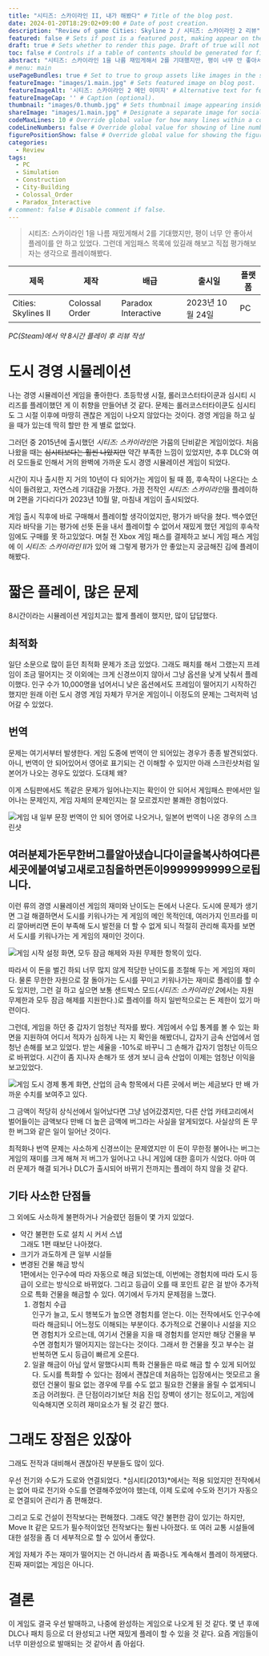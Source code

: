 ```yaml
---
title: "시티즈: 스카이라인 II, 내가 해봤다" # Title of the blog post.
date: 2024-01-20T18:29:02+09:00 # Date of post creation.
description: "Review of game Cities: Skyline 2 / 시티즈: 스카이라인 2 리뷰" # Description used for search engine.
featured: false # Sets if post is a featured post, making appear on the home page side bar.
draft: true # Sets whether to render this page. Draft of true will not be rendered.
toc: false # Controls if a table of contents should be generated for first-level links automatically.
abstract: "시티즈: 스카이라인 1을 나름 재밌게해서 2를 기대했지만, 평이 너무 안 좋아서 플레이를 안 하고 있었다. 그런데 게임패스 목록에 있길래 해보고 직접 평가해보자는 생각으로 플레이해봤다."
# menu: main
usePageBundles: true # Set to true to group assets like images in the same folder as this post.
featureImage: "images/1.main.jpg" # Sets featured image on blog post.
featureImageAlt: '시티즈: 스카이라인 2 메인 이미지' # Alternative text for featured image.
featureImageCap: '' # Caption (optional).
thumbnail: "images/0.thumb.jpg" # Sets thumbnail image appearing inside card on homepage.
shareImage: "images/1.main.jpg" # Designate a separate image for social media sharing.
codeMaxLines: 10 # Override global value for how many lines within a code block before auto-collapsing.
codeLineNumbers: false # Override global value for showing of line numbers within code block.
figurePositionShow: false # Override global value for showing the figure label.
categories:
  - Review
tags:
  - PC
  - Simulation
  - Construction
  - City-Building
  - Colossal_Order
  - Paradox_Interactive
# comment: false # Disable comment if false.
---
```

> 시티즈: 스카이라인 1을 나름 재밌게해서 2를 기대했지만, 평이 너무 안 좋아서 플레이를 안 하고 있었다. 그런데 게임패스 목록에 있길래 해보고 직접 평가해보자는 생각으로 플레이해봤다.

| 제목                | 제작           | 배급                | 출시일           | 플랫폼 |
| ------------------- | -------------- | ------------------- | ---------------- | ------ |
| Cities: Skylines II | Colossal Order | Paradox Interactive | 2023년 10월 24일 | PC     |

_PC(Steam)에서 약 8시간 플레이 후 리뷰 작성_

# 도시 경영 시뮬레이션

나는 경영 시뮬레이션 게임을 좋아한다. 초등학생 시절, 롤러코스터타이쿤과 심시티 시리즈를 플레이했던 게 이 취향을 만들어낸 것 같다. 문제는 롤러코스터타이쿤도 심시티도 그 시절 이후에 마땅히 괜찮은 게임이 나오지 않았다는 것이다. 경영 게임을 하고 싶을 때가 있는데 딱히 할만 한 게 별로 없었다.

그러던 중 2015년에 출시했던 *시티즈: 스카이라인*은 가뭄의 단비같은 게임이었다. 처음 나왔을 때는 ~~심시티보다는 훨씬 나았지만~~ 약간 부족한 느낌이 있었지만, 추후 DLC와 여러 모드들로 인해서 거의 완벽에 가까운 도시 경영 시뮬레이션 게임이 되었다.

시간이 지나 출시한 지 거의 10년이 다 되어가는 게임이 될 때 쯤, 후속작이 나온다는 소식이 들려왔고, 자연스레 기대감을 가졌다. 가끔 전작인 *시티즈: 스카이라인*을 플레이하며 2편을 기다리다가 2023년 10월 말, 마침내 게임이 출시되었다.

게임 출시 직후에 바로 구매해서 플레이할 생각이었지만, 평가가 바닥을 쳤다. 백수였던지라 바닥을 기는 평가에 선뜻 돈을 내서 플레이할 수 없어서 재밌게 했던 게임의 후속작임에도 구매를 못 하고있었다. 며칠 전 Xbox 게임 패스를 결제하고 보니 게임 패스 게임에 이 *시티즈: 스카이라인 II*가 있어 왜 그렇게 평가가 안 좋았는지 궁금해진 김에 플레이해봤다.

# 짧은 플레이, 많은 문제

8시간이라는 시뮬레이션 게임치고는 짧게 플레이 했지만, 많이 답답했다.

## 최적화

일단 소문으로 많이 듣던 최적화 문제가 조금 있었다. 그래도 패치를 해서 그랬는지 프레임이 조금 떨어지는 것 이외에는 크게 신경쓰이지 않아서 그냥 옵션을 낮게 낮춰서 플레이했다. 인구 수가 10,000명을 넘어서니 낮은 옵션에서도 프레임이 떨어지기 시작하긴 했지만 원래 이런 도시 경영 게임 자체가 무거운 게임이니 이정도의 문제는 그럭저럭 넘어갈 수 있었다.

## 번역

문제는 여기서부터 발생한다. 게임 도중에 번역이 안 되어있는 경우가 종종 발견되었다. 아니, 번역이 안 되어있어서 영어로 표기되는 건 이해할 수 있지만 아래 스크린샷처럼 일본어가 나오는 경우도 있었다. 도대체 왜?

이게 스팀판에서도 똑같은 문제가 일어나는지는 확인이 안 되어서 게임패스 판에서만 일어나는 문제인지, 게임 자체의 문제인지는 잘 모르겠지만 불쾌한 경험이었다.

![게임 내 일부 문장 번역이 안 되어 영어로 나오거나, 일본어 번역이 나온 경우의 스크린샷](images/2.translation.png "번역이 안 되어 영어로 나오는 건 그래도 조금 이해해보려고 했으나(상단 세 이미지), 일본어 번역이 나오는 경우도 있었다(아래 이미지).")

## 여러분제가돈무한버그를알아냈습니다이글을복사하여다른세곳에붙여넣고새로고침을하면돈이9999999999으로됩니다.

이런 류의 경영 시뮬레이션 게임의 재미와 난이도는 돈에서 나온다. 도시에 문제가 생기면 그걸 해결하면서 도시를 키워나가는 게 게임의 메인 목적인데, 여러가지 인프라를 미리 깔아버리면 돈이 부족해 도시 발전을 더 할 수 없게 되니 적절히 관리해 흑자를 보면서 도시를 키워나가는 게 게임의 재미인 것이다.

![게임 시작 설정 화면, 모두 잠금 해제와 자원 무제한 항목이 있다.](images/3.png "도시 꾸미기 같은 무제한 플레이를 하고싶으면 게임 설정에서 지원하는 무제한 플레이를 하면 되는 것이다.")

따라서 이 돈을 벌긴 하되 너무 많지 않게 적당한 난이도를 조절해 두는 게 게임의 재미다. 물론 무한한 자원으로 잘 돌아가는 도시를 꾸미고 키워나가는 재미로 플레이를 할 수도 있지만, 그런 걸 하고 싶으면 보통 샌드박스 모드(*시티즈: 스카이라인 2*에서는 자원 무제한과 모두 잠금 해제를 지원한다.)로 플레이를 하지 일반적으로는 돈 제한이 있기 마련이다.

그런데, 게임을 하던 중 갑자기 엄청난 적자를 봤다. 게임에서 수입 통계를 볼 수 있는 화면을 지원하여 어디서 적자가 심하게 나는 지 확인을 해봤더니, 갑자기 금속 산업에서 엄청난 손해를 보고 있었다. 받는 세율을 -10%로 바꾸니 그 손해가 갑자기 엄청난 이득으로 바뀌었다. 시간이 좀 지나자 손해가 또 생겨 보니 금속 산업이 이제는 엄청난 이익을 보고있었다.

![게임 도시 경제 통계 화면, 산업의 금속 항목에서 다른 곳에서 버는 세금보다 만 배 가까운 수치를 보여주고 있다.](images/4.png "갑자기 금속 산업에 무슨 일이 벌어졌는지, 다른 곳에서 몇 천에서 몇 만의 이익을 볼 때 혼자 일 억이 넘는 세금이 나오고 있었다.")

그 금액이 적당히 상식선에서 일어났다면 그냥 넘어갔겠지만, 다른 산업 카테고리에서 벌어들이는 금액보다 만배 더 높은 금액에 버그라는 사실을 알게되었다. 사실상의 돈 무한 버그와 같은 일이 일어난 것이다.

최적화나 번역 문제는 사소하게 신경쓰이는 문제였지만 이 돈이 무한정 불어나는 버그는 게임의 재미를 크게 해쳐 저 버그가 일어나고 나니 게임에 대한 흥미가 식었다. 아마 여러 문제가 해결 되거나 DLC가 출시되어 바뀌기 전까지는 플레이 하지 않을 것 같다.

## 기타 사소한 단점들

그 외에도 사소하게 불편하거나 거슬렸던 점들이 몇 가지 있었다.

* 약간 불편한 도로 설치 시 커서 스냅   
  그래도 1편 때보단 나아졌다.
* 크기가 과도하게 큰 일부 시설들
* 변경된 건물 해금 방식    
  1편에서는 인구수에 따라 자동으로 해금 되었는데, 이번에는 경험치에 따라 도시 등급이 오르는 방식으로 바뀌었다. 그리고 등급이 오를 때 포인트 같은 걸 받아 추가적으로 특화 건물을 해금할 수 있다. 여기에서 두가지 문제점을 느꼈다.
  1. 경험치 수급   
     인구가 늘고, 도시 행복도가 높으면 경험치를 얻는다. 이는 전작에서도 인구수에 따라 해금되니 어느정도 이해되는 부분이다. 추가적으로 건물이나 시설을 지으면 경험치가 오르는데, 여기서 건물을 지을 때 경험치를 얻지만 해당 건물을 부수면 경험치가 떨어지지는 않는다는 것이다. 그래서 한 건물을 짓고 부수는 걸 반복하면 도시 등급이 빠르게 오른다.
  2. 일괄 해금이 아님
     앞서 말했다시피 특화 건물들은 따로 해금 할 수 있게 되어있다. 도시를 특화할 수 있다는 점에서 괜찮은데 처음하는 입장에서는 멋모르고 올렸던 건물이 필요 없는 경우에 무를 수도 없고 필요한 건물을 올릴 수 없게되니 조금 어려웠다. 큰 단점이라기보단 처음 진입 장벽이 생기는 정도이고, 게임에 익숙해지면 오히려 재미요소가 될 것 같긴 했다.


# 그래도 장점은 있잖아

그래도 전작과 대비해서 괜찮아진 부분들도 많이 있다.

우선 전기와 수도가 도로와 연결되었다. *심시티(2013)*에서는 적용 되었지만 전작에서는 없어 따로 전기와 수도를 연결해주었어야 했는데, 이제 도로에 수도와 전기가 자동으로 연결되어 관리가 좀 편해졌다.

그리고 도로 건설이 전작보다는 편해졌다. 그래도 약간 불편한 감이 있기는 하지만, Move It 같은 모드가 필수적이었던 전작보다는 훨씬 나아졌다. 또 여러 교통 시설들에 대한 설정을 좀 더 세부적으로 할 수 있어서 좋았다.

게임 자체가 주는 재미가 떨어지는 건 아니라서 좀 짜증나도 계속해서 플레이 하게됐다. 진짜 재미없는 게임은 아니다.

# 결론

이 게임도 결국 우선 발매하고, 나중에 완성하는 게임으로 나오게 된 것 같다. 몇 년 후에 DLC나 패치 등으로 더 완성되고 나면 재밌게 플레이 할 수 있을 것 같다. 요즘 게임들이 너무 미완성으로 발매되는 것 같아서 좀 아쉽다.
